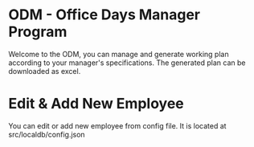 # ODM - Office Days Manager Program

Welcome to the ODM, you can manage and generate working plan according to your manager's specifications. The generated plan can be downloaded as excel.

# Edit & Add New Employee
You can edit or add new employee from config file. It is located at src/localdb/config.json


